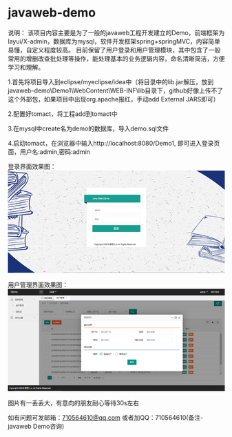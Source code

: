 # javaweb-demo

说明：
该项目内容主要是为了一般的javaweb工程开发建立的Demo，前端框架为layui/X-admin，数据库为mysql，软件开发框架spring+springMVC，内容简单易懂，自定义程度较高。
目前保留了用户登录和用户管理模块，其中包含了一般常用的增删改查批处理等操作，能处理基本的业务逻辑内容，命名清晰简洁，方便学习和理解。  

1.首先将项目导入到eclipse/myeclipse/idea中（将目录中的lib.jar解压，放到javaweb-demo\Demo1\WebContent\WEB-INF\lib目录下，github好像上传不了这个外部包，如果项目中出现org.apache报红，手动add External JARS即可）  

2.配置好tomact，将工程add到tomact中  

3.在mysql中create名为demo的数据库，导入demo.sql文件  

4.启动tomact，在浏览器中输入http://localhost:8080/Demo1, 即可进入登录页面，用户名:admin,密码:admin  

登录界面效果图：  
![login](https://github.com/jingjingdewo/javaweb-demo/blob/master/LoginPage.png?raw=true)

用户管理界面效果图：  
![usermanage](https://github.com/jingjingdewo/javaweb-demo/blob/master/UserManage.png?raw=true)

图片有一丢丢大，有意向的朋友耐心等待30s左右  

如有问题可发邮箱：710564610@qq.com 或者加QQ：710564610(备注-javaweb Demo咨询)


